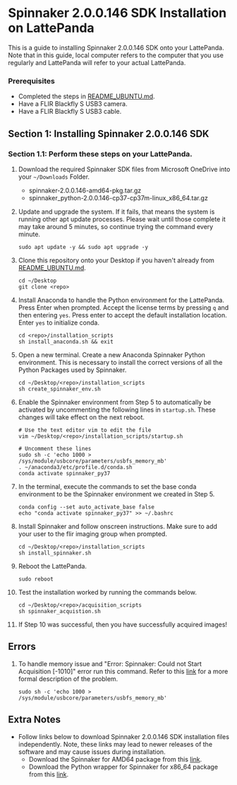 # Spinnaker 2.0.0.146 SDK Installation on LattePanda

This is a guide to installing Spinnaker 2.0.0.146 SDK onto your LattePanda. Note that in this guide, local computer refers to the computer that you use regularly and LattePanda will refer to your actual LattePanda.

### Prerequisites
* Completed the steps in [README_UBUNTU.md](README_UBUNTU.md).
* Have a FLIR Blackfly S USB3 camera.
* Have a FLIR Blackfly S USB3 cable.

## Section 1: Installing Spinnaker 2.0.0.146 SDK

### Section 1.1: Perform these steps on your LattePanda.
1. Download the required Spinnaker SDK files from Microsoft OneDrive into your `~/Downloads` Folder.
    * spinnaker-2.0.0.146-amd64-pkg.tar.gz
    * spinnaker_python-2.0.0.146-cp37-cp37m-linux_x86_64.tar.gz

2. Update and upgrade the system. If it fails, that means the system is running other apt update processes. Please wait until those complete it may take around 5 minutes, so continue trying the command every minute.
    ```
    sudo apt update -y && sudo apt upgrade -y
    ```

3. Clone this repository onto your Desktop if you haven't already from [README_UBUNTU.md](README_UBUNTU.md).
    ```
    cd ~/Desktop
    git clone <repo>
    ```

4. Install Anaconda to handle the Python environment for the LattePanda. Press Enter when prompted. Accept the license terms by pressing `q` and then entering `yes`. Press enter to accept the default installation location. Enter `yes` to initialize conda.
    ```
    cd <repo>/installation_scripts
    sh install_anaconda.sh && exit
    ```

5. Open a new terminal. Create a new Anaconda Spinnaker Python environment. This is necessary to install the correct versions of all the Python Packages used by Spinnaker.
    ```
    cd ~/Desktop/<repo>/installation_scripts
    sh create_spinnaker_env.sh
    ```

6. Enable the Spinnaker environment from Step 5 to automatically be activated by uncommenting the following lines in `startup.sh`. These changes will take effect on the next reboot.
    ```
    # Use the text editor vim to edit the file
    vim ~/Desktop/<repo>/installation_scripts/startup.sh

    # Uncomment these lines
    sudo sh -c 'echo 1000 > /sys/module/usbcore/parameters/usbfs_memory_mb'
    . ~/anaconda3/etc/profile.d/conda.sh
    conda activate spinnaker_py37
    ```

7. In the terminal, execute the commands to set the base conda environment to be the Spinnaker environment we created in Step 5.
    ```
    conda config --set auto_activate_base false
    echo "conda activate spinnaker_py37" >> ~/.bashrc
    ```

8. Install Spinnaker and follow onscreen instructions. Make sure to add your user to the flir imaging group when prompted.
    ```
    cd ~/Desktop/<repo>/installation_scripts
    sh install_spinnaker.sh
    ```

9. Reboot the LattePanda.
    ```
    sudo reboot
    ```

10. Test the installation worked by running the commands below.
    ```
    cd ~/Desktop/<repo>/acquisition_scripts
    sh spinnaker_acquistion.sh
    ```

11. If Step 10 was successful, then you have successfully acquired images!


## Errors
1. To handle memory issue and "Error: Spinnaker: Could not Start Acquisition [-1010]" error run this command. Refer to this [link](https://www.flir.com/support-center/iis/machine-vision/application-note/understanding-usbfs-on-linux/) for a more formal description of the problem.
    ```
    sudo sh -c 'echo 1000 > /sys/module/usbcore/parameters/usbfs_memory_mb'
    ```

## Extra Notes
* Follow links below to download Spinnaker 2.0.0.146 SDK installation files independently. Note, these links may lead to newer releases of the software and may cause issues during installation.
    * Download the Spinnaker for AMD64 package from this [link](https://flir.app.boxcn.net/v/SpinnakerSDK).
    * Download the Python wrapper for Spinnaker for x86_64 package from this [link](https://flir.app.boxcn.net/v/SpinnakerSDK).
